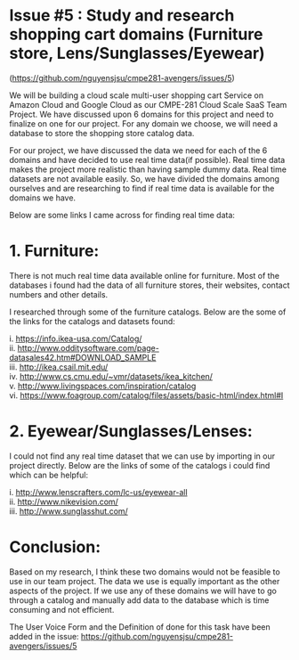 # Issue #5 : Study and research shopping cart domains (Furniture store, Lens/Sunglasses/Eyewear)
(https://github.com/nguyensjsu/cmpe281-avengers/issues/5)

We will be building a cloud scale multi-user shopping cart Service on Amazon Cloud and Google Cloud as our CMPE-281 Cloud Scale SaaS Team Project. We have discussed upon 6 domains for this project and need to finalize on one for our project. For any domain we choose, we will need a database to store the shopping store catalog data.

For our project, we have discussed the data we need for each of the 6 domains and have decided to use real time data(if possible). Real time data makes the project more realistic than having sample dummy data. Real time datasets are not available easily. So, we have divided the domains among ourselves and are researching to find if real time data is available for the domains we have. 


Below are some links I came across for finding real time data:

# 1. Furniture:

There is not much real time data available online for furniture. Most of the databases i found had the data of all furniture stores, their websites, contact numbers and other details. 

I researched through some of the furniture catalogs. Below are the some of the links for the catalogs and datasets found:

 i. https://info.ikea-usa.com/Catalog/  
 ii. http://www.odditysoftware.com/page-datasales42.htm#DOWNLOAD_SAMPLE  
 iii. http://ikea.csail.mit.edu/  
 iv. http://www.cs.cmu.edu/~vmr/datasets/ikea_kitchen/  
 v. http://www.livingspaces.com/inspiration/catalog  
 vi. https://www.foagroup.com/catalog/files/assets/basic-html/index.html#I  

# 2. Eyewear/Sunglasses/Lenses:

I could not find any real time dataset that we can use by importing in our project directly. Below are the links of some of the catalogs i could find which can be helpful:

 i. http://www.lenscrafters.com/lc-us/eyewear-all  
 ii. http://www.nikevision.com/  
 iii. http://www.sunglasshut.com/  
  
  
  
# Conclusion:

Based on my research, I think these two domains would not be feasible to use in our team project. The data we use is equally important as the other aspects of the project. If we use any of these domains we will have to go through a catalog and manually add data to the database which is time consuming and not efficient.

The User Voice Form and the Definition of done for this task have been added in the issue:
https://github.com/nguyensjsu/cmpe281-avengers/issues/5

